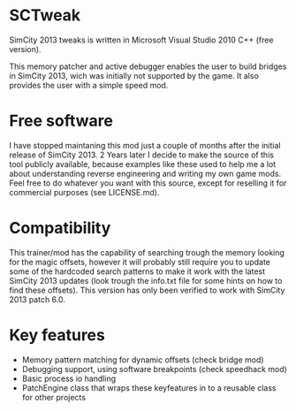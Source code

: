 # SCTweak
SimCity 2013 tweaks is written in Microsoft Visual Studio 2010 C++ (free version).

This memory patcher and active debugger enables the user to build bridges in SimCity 2013, wich was initially not supported by the game.
It also provides the user with a simple speed mod.

# Free software
I have stopped maintaning this mod just a couple of months after the initial release of SimCity 2013.
2 Years later I decide to make the source of this tool publicly available, because examples like these used to help me a lot about understanding reverse engineering and writing my own game mods. Feel free to do whatever you want with this source, except for reselling it for commercial purposes (see LICENSE.md).

# Compatibility
This trainer/mod has the capability of searching trough the memory looking for the magic offsets, however it will probably still require you to update some of the hardcoded search patterns to make it work with the latest SimCity 2013 updates (look trough the info.txt file for some hints on how to find these offsets). This version has only been verified to work with SimCity 2013 patch 6.0.

# Key features
 - Memory pattern matching for dynamic offsets (check bridge mod)
 - Debugging support, using software breakpoints (check speedhack mod)
 - Basic process io handling
 - PatchEngine class that wraps these keyfeatures in to a reusable class for other projects
